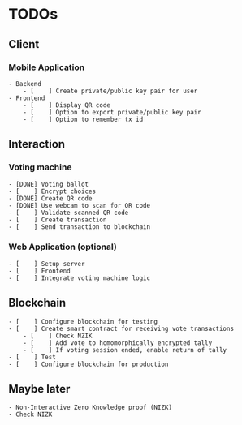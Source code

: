 # TODOs


## Client

### Mobile Application
    - Backend
        - [    ] Create private/public key pair for user
    - Frontend
        - [    ] Display QR code
        - [    ] Option to export private/public key pair
        - [    ] Option to remember tx id


## Interaction


### Voting machine

    - [DONE] Voting ballot
    - [    ] Encrypt choices
    - [DONE] Create QR code
    - [DONE] Use webcam to scan for QR code
    - [    ] Validate scanned QR code
    - [    ] Create transaction
    - [    ] Send transaction to blockchain

### Web Application (optional)
    - [    ] Setup server
    - [    ] Frontend
    - [    ] Integrate voting machine logic


## Blockchain


    - [    ] Configure blockchain for testing
    - [    ] Create smart contract for receiving vote transactions
        - [    ] Check NZIK
        - [    ] Add vote to homomorphically encrypted tally
        - [    ] If voting session ended, enable return of tally
    - [    ] Test
    - [    ] Configure blockchain for production


## Maybe later

    - Non-Interactive Zero Knowledge proof (NIZK)
    - Check NIZK